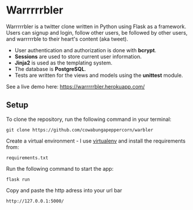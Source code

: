 # Warrrrrbler

Warrrrrbler is a twitter clone written in Python using Flask as a framework. Users can signup and login, follow other users, be followed by other users, and warrrrrble to their heart's content (aka tweet). 

  - User authentication and authorization is done with **bcrypt**.
  - **Sessions** are used to store current user information.
  - **Jinja2** is used as the templating system.
  - The database is **PostgreSQL**.
  - Tests are written for the views and models using the **unittest** module. 

See a live demo here: https://warrrrrbler.herokuapp.com/

## Setup

To clone the repository, run the following command in your terminal: 
```
git clone https://github.com/cowabungapeppercorn/warbler
```

Create a virtual environment - I use [virtualenv](https://virtualenv.pypa.io/) and install the requirements from:
```
requirements.txt
```

Run the following command to start the app: 
```
flask run
```

Copy and paste the http adress into your url bar
```
http://127.0.0.1:5000/
```